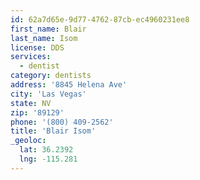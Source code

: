 ```yaml
---
id: 62a7d65e-9d77-4762-87cb-ec4960231ee8
first_name: Blair
last_name: Isom
license: DDS
services:
  - dentist
category: dentists
address: '8845 Helena Ave'
city: 'Las Vegas'
state: NV
zip: '89129'
phone: '(800) 409-2562'
title: 'Blair Isom'
_geoloc:
  lat: 36.2392
  lng: -115.281
---
```

